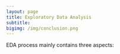```yaml
---
layout: page
title: Exploratory Data Analysis
subtitle:
bigimg: /img/conclusion.png
---
```


EDA process mainly contains three aspects: 
